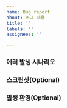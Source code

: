 ```yaml
---
name: Bug report
about: 버그 내용
title: ''
labels: ''
assignees: ''

---
```


### 에러 발생 시나리오

<!-- 에러 발생 시나리오를 작성해 주세요. -->

### 스크린샷(Optional)

### 발생 환경(Optional)
